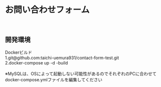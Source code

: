 <h1>お問い合わせフォーム</h1><br />
<h2>開発環境</h2>
Dockerビルド<br />
 1.git@github.com:taichi-uemura931/contact-form-test.git<br />
 2.docker-compose up -d -build
<br />
<br />
※MySQLは、OSによって起動しない可能性があるのでそれぞれのPCに合わせてdocker-compose.ymlファイルを編集してください

